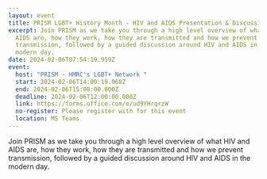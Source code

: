 ```yaml
---
layout: event
title: PRISM LGBT+ History Month - HIV and AIDS Presentation & Discussion
excerpt: Join PRISM as we take you through a high level overview of what HIV and
  AIDS are, how they work, how they are transmitted and how we prevent
  transmission, followed by a guided discussion around HIV and AIDS in the
  modern day.
date: 2024-02-06T07:54:19.959Z
event:
  host: "PRISM - HMRC's LGBT+ Network "
  start: 2024-02-06T14:00:19.968Z
  end: 2024-02-06T15:00:00.000Z
  deadline: 2024-02-06T12:00:00.000Z
  link: https://forms.office.com/e/ud9YHrqrzW
  no-register: Please register with for this event
  location: MS Teams
---
```

Join PRISM as we take you through a high level overview of what HIV and AIDS are, how they work, how they are transmitted and how we prevent transmission, followed by a guided discussion around HIV and AIDS in the modern day.